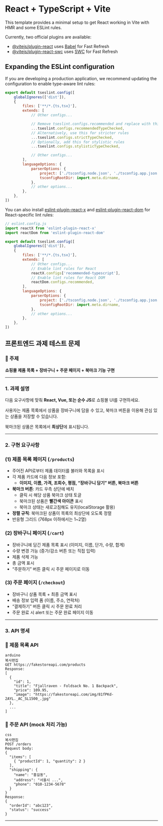 # React + TypeScript + Vite

This template provides a minimal setup to get React working in Vite with HMR and some ESLint rules.

Currently, two official plugins are available:

- [@vitejs/plugin-react](https://github.com/vitejs/vite-plugin-react/blob/main/packages/plugin-react) uses [Babel](https://babeljs.io/) for Fast Refresh
- [@vitejs/plugin-react-swc](https://github.com/vitejs/vite-plugin-react/blob/main/packages/plugin-react-swc) uses [SWC](https://swc.rs/) for Fast Refresh

## Expanding the ESLint configuration

If you are developing a production application, we recommend updating the configuration to enable type-aware lint rules:

```js
export default tseslint.config([
	globalIgnores(['dist']),
	{
		files: ['**/*.{ts,tsx}'],
		extends: [
			// Other configs...

			// Remove tseslint.configs.recommended and replace with this
			...tseslint.configs.recommendedTypeChecked,
			// Alternatively, use this for stricter rules
			...tseslint.configs.strictTypeChecked,
			// Optionally, add this for stylistic rules
			...tseslint.configs.stylisticTypeChecked,

			// Other configs...
		],
		languageOptions: {
			parserOptions: {
				project: ['./tsconfig.node.json', './tsconfig.app.json'],
				tsconfigRootDir: import.meta.dirname,
			},
			// other options...
		},
	},
])
```

You can also install [eslint-plugin-react-x](https://github.com/Rel1cx/eslint-react/tree/main/packages/plugins/eslint-plugin-react-x) and [eslint-plugin-react-dom](https://github.com/Rel1cx/eslint-react/tree/main/packages/plugins/eslint-plugin-react-dom) for React-specific lint rules:

```js
// eslint.config.js
import reactX from 'eslint-plugin-react-x'
import reactDom from 'eslint-plugin-react-dom'

export default tseslint.config([
	globalIgnores(['dist']),
	{
		files: ['**/*.{ts,tsx}'],
		extends: [
			// Other configs...
			// Enable lint rules for React
			reactX.configs['recommended-typescript'],
			// Enable lint rules for React DOM
			reactDom.configs.recommended,
		],
		languageOptions: {
			parserOptions: {
				project: ['./tsconfig.node.json', './tsconfig.app.json'],
				tsconfigRootDir: import.meta.dirname,
			},
			// other options...
		},
	},
])
```

## **프론트엔드 과제 테스트 문제**

### 📌 주제

**쇼핑몰 제품 목록 + 장바구니 + 주문 페이지 + 북마크 기능 구현**

---

### 1. 과제 설명

다음 요구사항에 맞춰 **React, Vue, 또는 순수 JS**로 쇼핑몰 UI를 구현하세요.

사용자는 제품 목록에서 상품을 장바구니에 담을 수 있고, 북마크 버튼을 이용해 관심 있는 상품을 저장할 수 있습니다.

북마크된 상품은 목록에서 **최상단**에 표시됩니다.

---

### 2. 구현 요구사항

### (1) 제품 목록 페이지 (`/products`)

- 주어진 API로부터 제품 데이터를 불러와 목록을 표시
- 각 제품 카드에 다음 정보 포함:
  - **이미지, 이름, 가격, 조회수, 평점, “장바구니 담기” 버튼, 북마크 버튼**
- **북마크 버튼**: 카드 우측 상단에 배치
  - 클릭 시 해당 상품 북마크 상태 토글
  - 북마크된 상품은 **빨간색 아이콘** 표시
  - 북마크 상태는 새로고침해도 유지(localStorage 활용)
- **정렬 규칙**: 북마크된 상품이 목록의 최상단에 오도록 정렬
- 반응형 그리드 (768px 이하에서는 1~2열)

### (2) 장바구니 페이지 (`/cart`)

- 장바구니에 담긴 제품 목록 표시 (이미지, 이름, 단가, 수량, 합계)
- 수량 변경 가능 (증가/감소 버튼 또는 직접 입력)
- 제품 삭제 가능
- 총 금액 표시
- “주문하기” 버튼 클릭 시 주문 페이지로 이동

### (3) 주문 페이지 (`/checkout`)

- 장바구니 상품 목록 + 최종 금액 표시
- 배송 정보 입력 폼 (이름, 주소, 연락처)
- “결제하기” 버튼 클릭 시 주문 완료 처리
- 주문 완료 시 alert 또는 주문 완료 페이지 이동

---

### 3. API 명세

### 📍 제품 목록 API

```
arduino
복사편집
GET https://fakestoreapi.com/products
Response:
[
  {
    "id": 1,
    "title": "Fjallraven - Foldsack No. 1 Backpack",
    "price": 109.95,
    "image": "https://fakestoreapi.com/img/81fPKd-2AYL._AC_SL1500_.jpg"
  },
  ...
]

```

### 📍 주문 API (mock 처리 가능)

```
css
복사편집
POST /orders
Request body:
{
  "items": [
    { "productId": 1, "quantity": 2 }
  ],
  "shipping": {
    "name": "홍길동",
    "address": "서울시 ...",
    "phone": "010-1234-5678"
  }
}
Response:
{
  "orderId": "abc123",
  "status": "success"
}

```

---
